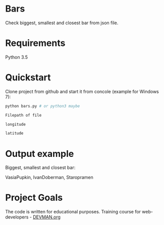 # Bars

Check biggest, smallest and closest bar from json file.

# Requirements

Python 3.5

# Quickstart

Clone project from github and start it from concole (example for Windows 7):

```bash
python bars.py # or python3 maybe
```
```bash
Filepath of file
```
```bash
longitude
```
```bash
latitude
```

# Output example

Biggest, smallest and closest bar:

VasiaPupkin, IvanDoberman, Staropramen

# Project Goals

The code is written for educational purposes. Training course for web-developers - [DEVMAN.org](https://devman.org)
